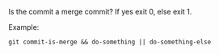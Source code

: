 Is the commit a merge commit? If yes exit 0, else exit 1.

Example:

```shell
git commit-is-merge && do-something || do-something-else
```
